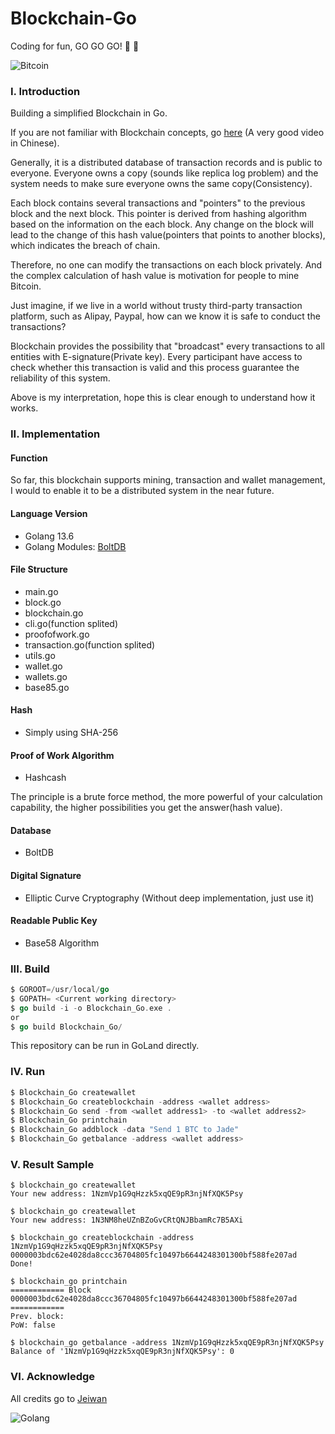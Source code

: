 # Blockchain-Go

Coding for fun, GO GO GO! :beers: :beers:

![Bitcoin](https://miro.medium.com/max/3000/1*bFlCApzWW8EYVmSAnXcWYA.jpeg)

### I. Introduction
Building a simplified Blockchain in Go.

If you are not familiar with Blockchain concepts, go [here](https://youtu.be/TVlo66aOZE0) (A very good video in Chinese).

Generally, it is a distributed database of transaction records and is public to everyone. Everyone owns a copy
(sounds like replica log problem) and 
the system needs to make sure everyone owns the same copy(Consistency).

Each block contains several transactions and "pointers" to the previous block and the next block. 
This pointer is derived from hashing algorithm based on the information on the each block. 
Any change on the block will lead to the change of this hash value(pointers that points to another blocks), 
which indicates the breach of chain.

Therefore, no one can modify the transactions on each block privately. 
And the complex calculation of hash value is motivation for people to mine Bitcoin.

Just imagine, if we live in a world without trusty third-party transaction platform, such as Alipay, Paypal, 
how can we know it is safe to conduct the transactions? 

Blockchain provides the possibility that "broadcast" every transactions to all entities with E-signature(Private key).
Every participant have access to check whether this transaction is valid and this process guarantee the 
reliability of this system.

Above is my interpretation, hope this is clear enough to understand how it works.

### II. Implementation

#### Function
So far, this blockchain supports mining, transaction and wallet management, I would to enable it to be a 
distributed system in the near future.

#### Language Version
- Golang 13.6
- Golang Modules: [BoltDB](https://github.com/boltdb/bolt.git)

#### File Structure
- main.go
- block.go
- blockchain.go
- cli.go(function splited)
- proofofwork.go
- transaction.go(function splited)
- utils.go
- wallet.go
- wallets.go
- base85.go

#### Hash
- Simply using SHA-256

#### Proof of Work Algorithm
- Hashcash

The principle is a brute force method, the more powerful of your calculation capability,
the higher possibilities you get the answer(hash value).

#### Database
- BoltDB

#### Digital Signature
- Elliptic Curve Cryptography (Without deep implementation, just use it)

#### Readable Public Key
- Base58 Algorithm

### III. Build
```go
$ GOROOT=/usr/local/go
$ GOPATH= <Current working directory>
$ go build -i -o Blockchain_Go.exe .
or
$ go build Blockchain_Go/
```
This repository can be run in GoLand directly.

### IV. Run
```go
$ Blockchain_Go createwallet
$ Blockchain_Go createblockchain -address <wallet address>
$ Blockchain_Go send -from <wallet address1> -to <wallet address2>
$ Blockchain_Go printchain
$ Blockchain_Go addblock -data "Send 1 BTC to Jade"
$ Blockchain_Go getbalance -address <wallet address>
```

### V. Result Sample
```text
$ blockchain_go createwallet
Your new address: 1NzmVp1G9qHzzk5xqQE9pR3njNfXQK5Psy

$ blockchain_go createwallet
Your new address: 1N3NM8heUZnBZoGvCRtQNJBbamRc7B5AXi

$ blockchain_go createblockchain -address 1NzmVp1G9qHzzk5xqQE9pR3njNfXQK5Psy
0000003bdc62e4028da8ccc36704805fc10497b6644248301300bf588fe207ad
Done!

$ blockchain_go printchain
============ Block 0000003bdc62e4028da8ccc36704805fc10497b6644248301300bf588fe207ad ============
Prev. block:
PoW: false

$ blockchain_go getbalance -address 1NzmVp1G9qHzzk5xqQE9pR3njNfXQK5Psy
Balance of '1NzmVp1G9qHzzk5xqQE9pR3njNfXQK5Psy': 0

```

### VI. Acknowledge
All credits go to [Jeiwan](https://jeiwan.net/posts/building-blockchain-in-go-part-1/)

![Golang](https://golang.org/lib/godoc/images/footer-gopher.jpg?style=centerme)